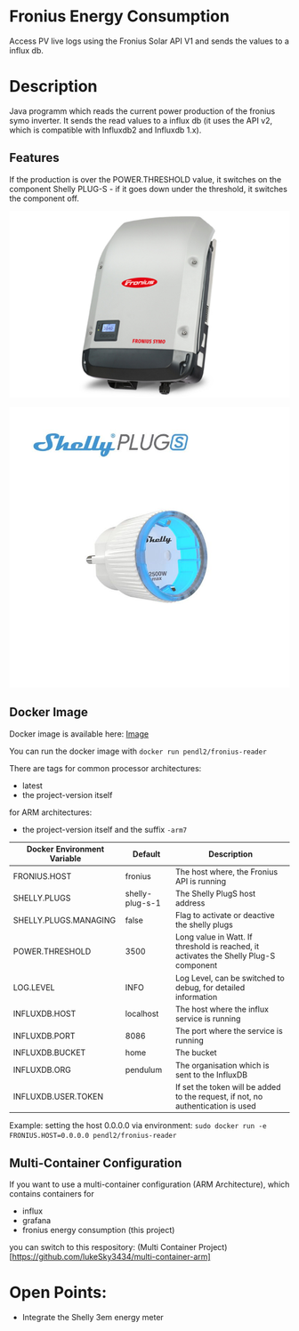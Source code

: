 # Fronius Energy Consumption

Access PV live logs using the Fronius Solar API V1 and sends the values to a influx db.

# Description 

Java programm which reads the current power production of the fronius symo inverter. It sends the read values to a influx db (it uses the API v2, which is compatible with Influxdb2 and Influxdb 1.x).

## Features 

If the production is over the POWER.THRESHOLD value, it switches on the component Shelly PLUG-S - if it goes down under the threshold, it switches the component off.

![Fonius Inverter](symo.jpg)

![Shelly Plug-S](shelly-plug-s.jpg)

## Docker Image 

Docker image is available here: [Image](https://hub.docker.com/repository/docker/pendl2/fronius-reader)

You can run the docker image with `docker run pendl2/fronius-reader`

There are tags for common processor architectures:
* latest
* the project-version itself

for ARM architectures:
* the project-version itself and the suffix `-arm7`

Docker Environment Variable | Default | Description
------------ | ------------- | -------------
FRONIUS.HOST | fronius | The host where, the Fronius API is running
SHELLY.PLUGS | shelly-plug-s-1 | The Shelly PlugS host address
SHELLY.PLUGS.MANAGING | false | Flag to activate or deactive the shelly plugs
POWER.THRESHOLD | 3500 | Long value in Watt. If threshold is reached, it activates the Shelly Plug-S component
LOG.LEVEL | INFO | Log Level, can be switched to debug, for detailed information
INFLUXDB.HOST | localhost | The host where the influx service is running
INFLUXDB.PORT | 8086 | The port where the service is running
INFLUXDB.BUCKET | home  | The bucket
INFLUXDB.ORG | pendulum | The organisation which is sent to the InfluxDB
INFLUXDB.USER.TOKEN | | If set the token will be added to the request, if not, no authentication is used

Example:
setting the host 0.0.0.0 via environment: `sudo docker run -e FRONIUS.HOST=0.0.0.0 pendl2/fronius-reader`

## Multi-Container Configuration 

If you want to use a multi-container configuration (ARM Architecture), which contains containers for
* influx
* grafana
* fronius energy consumption (this project)

you can switch to this respository: (Multi Container Project)[https://github.com/lukeSky3434/multi-container-arm]

# Open Points:

* Integrate the Shelly 3em energy meter
